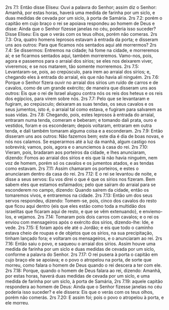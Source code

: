 2rs 7.1: Então disse Eliseu: Ouvi a palavra do Senhor; assim diz o Senhor: Amanhã, por estas horas, haverá uma medida de farinha por um siclo, e duas medidas de cevada por um siclo, à porta de Samária.
2rs 7.2: porém o capitão em cujo braço o rei se apoiava respondeu ao homem de Deus e disse: Ainda que o Senhor fizesse janelas no céu, poderia isso suceder? Disse Eliseu: Eis que o verás com os teus olhos, porém não comeras.
2rs 7.3: Ora, quatro homens leprosos estavam à entrada da porta; e disseram uns aos outros: Para que ficamos nós sentados aqui até morrermos?
2rs 7.4: Se dissermos: Entremos na cidade; há fome na cidade, e morreremos aí; e se ficarmos sentados aqui, também morreremos. Vamo-nos, pois, agora e passemos para o arraial dos sírios; se eles nos deixarem viver, viveremos; e se nos matarem, tão somente morreremos.
2rs 7.5: Levantaram-se, pois, ao crepúsculo, para irem ao arraial dos sírios; e, chegando eles à entrada do arraial, eis que não havia ali ninguém.
2rs 7.6: Porque o Senhor fizera ouvir no arraial dos sírios um ruído de carros e de cavalos, como de um grande exército; de maneira que disseram uns aos outros: Eis que o rei de Israel alugou contra nós os reis dos heteus e os reis dos egípcios, para virem sobre nós.
2rs 7.7: Pelo que se levantaram e fugiram, ao crepúsculo; deixaram as suas tendas, os seus cavalos e os seus jumentos, isto é, o arraial tal como estava, e fugiram para salvarem as suas vidas.
2rs 7.8: Chegando, pois, estes leprosos à entrada do arraial, entraram numa tenda, comeram e beberam; e tomando dali prata, ouro e vestidos, foram e os esconderam; depois voltaram, entraram em outra tenda, e dali também tomaram alguma coisa e a esconderam.
2rs 7.9: Então disseram uns aos outros: Não fazemos bem; este dia é dia de boas novas, e nós nos calamos. Se esperarmos até a luz da manhã, algum castigo nos sobrevirá; vamos, pois, agora e o anunciemos à casa do rei.
2rs 7.10: Vieram, pois, bradaram aos porteiros da cidade, e lhes anunciaram, dizendo: Fomos ao arraial dos sírios e eis que lá não havia ninguém, nem voz de homem, porém só os cavalos e os jumentos atados, e as tendas como estavam.
2rs 7.11: Assim chamaram os porteiros, e estes o anunciaram dentro da casa do rei.
2rs 7.12: E o rei se levantou de noite, e disse a seus servos: Eu vos direi o que é que os sírios nos fizeram. Bem sabem eles que estamos esfaimados; pelo que saíram do arraial para se esconderem no campo, dizendo: Quando saírem da cidade, então os tomaremos vivos, e entraremos na cidade.
2rs 7.13: Então um dos seus servos respondeu, dizendo: Tomem-se, pois, cinco dos cavalos do resto que ficou aqui dentro {eis que eles estão como toda a multidão dos israelitas que ficaram aqui de resto, e que se vêm extenuando}, e enviemo-los, e vejamos.
2rs 7.14: Tomaram pois dois carros com cavalos; e o rei os enviou com mensageiros após o exército dos sírios, dizendo-lhe: Ide, e vede.
2rs 7.15: E foram após ele até o Jordão; e eis que todo o caminho estava cheio de roupas e de objetos que os sírios, na sua precipitação, tinham lançado fora; e voltaram os mensageiros, e o anunciaram ao rei.
2rs 7.16: Então saiu o povo, e saqueou o arraial dos sírios. Assim houve uma medida de farinha por um siclo e duas medidas de cevada por um siclo, conforme a palavra do Senhor.
2rs 7.17: O rei pusera à porta o capitão em cujo braço ele se apoiava; e o povo o atropelou na porta, de sorte que morreu, como falara o homem de Deus quando o rei descera a ter com ele.
2rs 7.18: Porque, quando o homem de Deus falara ao rei, dizendo: Amanhã, por estas horas, haverá duas medidas de cevada por um siclo, e uma medida de farinha por um siclo, à porta de Samária,
2rs 7.19: aquele capitão respondera ao homem de Deus: Ainda que o Senhor fizesse janelas no céu poderia isso suceder? e ele dissera: Eis que o verás com os teus olhos, porém não comerás.
2rs 7.20: E assim foi; pois o povo o atropelou à porta, e ele morreu.
